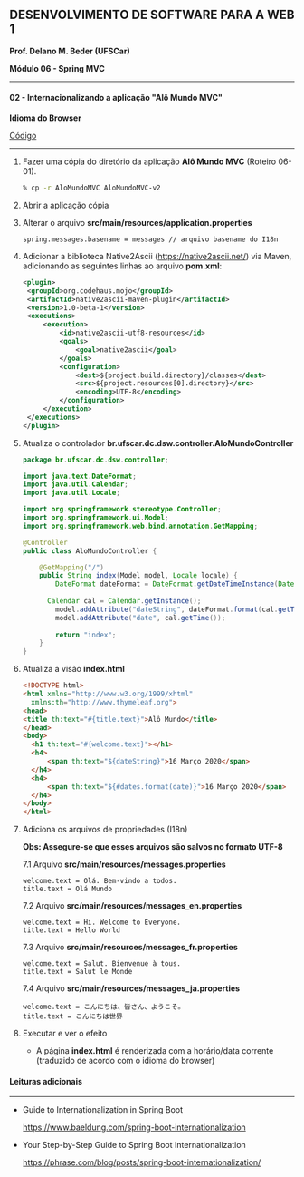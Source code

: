 ## DESENVOLVIMENTO DE SOFTWARE PARA A WEB 1

**Prof. Delano M. Beder (UFSCar)**

**Módulo 06 - Spring MVC** 

- - -

#### 02 - Internacionalizando a aplicação "Alô Mundo MVC" 
**Idioma do Browser**

[Código](https://github.com/delanobeder/DSW1/blob/master/Modulo06/AloMundoMVC-v2)

- - -



1. Fazer uma cópia do diretório da aplicação **Alô Mundo MVC** (Roteiro 06-01).

   ```sh
   % cp -r AloMundoMVC AloMundoMVC-v2
   ```

   

2. Abrir a aplicação cópia

3. Alterar o arquivo **src/main/resources/application.properties**

   ```properties
   spring.messages.basename = messages // arquivo basename do I18n
   ```

4. Adicionar a biblioteca Native2Ascii (https://native2ascii.net/) via Maven, adicionando as seguintes linhas ao arquivo **pom.xml**:

   ```xml
   <plugin>
   	<groupId>org.codehaus.mojo</groupId>
   	<artifactId>native2ascii-maven-plugin</artifactId>
   	<version>1.0-beta-1</version>
   	<executions>
   		<execution>
   			<id>native2ascii-utf8-resources</id>
   			<goals>
   				<goal>native2ascii</goal>
   			</goals>
   			<configuration>
   				<dest>${project.build.directory}/classes</dest>
   				<src>${project.resources[0].directory}</src>
   				<encoding>UTF-8</encoding>
   			</configuration>
   		</execution>
   	</executions>
   </plugin>
   ```

   

   

   

   

   

   

5. Atualiza o controlador **br.ufscar.dc.dsw.controller.AloMundoController**

      ```java
      package br.ufscar.dc.dsw.controller;
      
      import java.text.DateFormat;
      import java.util.Calendar;
      import java.util.Locale;
      
      import org.springframework.stereotype.Controller;
      import org.springframework.ui.Model;
      import org.springframework.web.bind.annotation.GetMapping;
      
      @Controller
      public class AloMundoController {
      
          @GetMapping("/")
          public String index(Model model, Locale locale) {
              DateFormat dateFormat = DateFormat.getDateTimeInstance(DateFormat.LONG, DateFormat.FULL, locale);
          	
          	Calendar cal = Calendar.getInstance();
              model.addAttribute("dateString", dateFormat.format(cal.getTime()));
              model.addAttribute("date", cal.getTime());
          
              return "index";
          }
      }
      ```

6. Atualiza a visão **index.html**

      ```html
      <!DOCTYPE html>
      <html xmlns="http://www.w3.org/1999/xhtml"
      	xmlns:th="http://www.thymeleaf.org">
      <head>
      <title th:text="#{title.text}">Alô Mundo</title>
      </head>
      <body>
      	<h1 th:text="#{welcome.text}"></h1>
      	<h4>
      		<span th:text="${dateString}">16 Março 2020</span>
      	</h4>
      	<h4>
      		<span th:text="${#dates.format(date)}">16 Março 2020</span>
      	</h4>
      </body>
      </html>
      ```

      

      

      

      

      

      

7. Adiciona os arquivos de propriedades (I18n)

      **Obs: Assegure-se que esses arquivos são salvos no formato UTF-8**

      

      7.1 Arquivo **src/main/resources/messages.properties**

      ```properties
      welcome.text = Olá. Bem-vindo a todos.
      title.text = Olá Mundo
      ```

      7.2 Arquivo **src/main/resources/messages_en.properties**

      ```properties
      welcome.text = Hi. Welcome to Everyone.
      title.text = Hello World
      ```

      7.3 Arquivo **src/main/resources/messages_fr.properties**	

      ```properties
      welcome.text = Salut. Bienvenue à tous.
      title.text = Salut le Monde
      ```

      7.4 Arquivo **src/main/resources/messages_ja.properties**	

      ```properties
      welcome.text = こんにちは、皆さん、ようこそ。
      title.text = こんにちは世界
      ```



8. Executar e ver o efeito
   - A página **index.html** é renderizada com a horário/data corrente (traduzido de acordo com o idioma do browser)



#### Leituras adicionais

- - -

- Guide to Internationalization in Spring Boot
  
  https://www.baeldung.com/spring-boot-internationalization



- Your Step-by-Step Guide to Spring Boot Internationalization

  https://phrase.com/blog/posts/spring-boot-internationalization/
